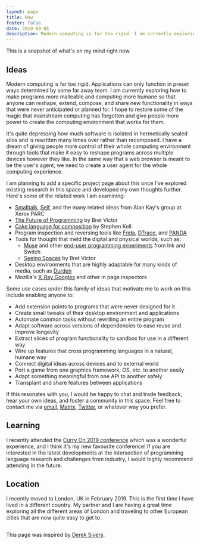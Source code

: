 ```yaml
---
layout: page
title: Now
footer: false
date: 2019-09-05
description: Modern computing is far too rigid. I am currently exploring how to make computing more malleable so that anyone can reshape, extend, compose, and share new functionality.
---
```


This is a snapshot of what's on my mind right now.

## Ideas

Modern computing is far too rigid. Applications can only function in preset ways
determined by some far away team. I am currently exploring how to make programs
more malleable and computing more humane so that anyone can reshape, extend,
compose, and share new functionality in ways that were never anticipated or
planned for. I hope to restore some of the magic that mainstream computing has
forgotten and give people more power to create the computing environment that
works for them.

It's quite depressing how much software is isolated in hermetically sealed silos
and is rewritten many times over rather than recomposed. I have a dream of
giving people more control of their whole computing environment through tools
that make it easy to reshape programs across multiple devices however they like.
In the same way that a web browser is meant to be the user's agent, we need to
create a user agent for the whole computing experience.

I am planning to add a specific project page about this once I've explored
existing research in this space and developed my own thoughts further. Here's
some of the related work I am examining:

* [Smalltalk][smalltalk], [Self][self], and the many related ideas from Alan
  Kay's group at Xerox PARC
* [The Future of Programming][futureprog] by Bret Victor
* [Cake language for composition][cake] by Stephen Kell
* Program inspection and reversing tools like [Frida][frida],
  [DTrace][dtrace], and [PANDA][panda]
* Tools for thought that meld the digital and physical worlds, such as:
    * [Muse][muse] and other [end-user programming experiments][eup] from Ink and Switch
    * [Seeing Spaces][seeing] by Bret Victor
* Desktop environments that are highly adaptable for many kinds of media, such
  as [Durden][durden]
* Mozilla's [X-Ray Googles][xray] and other in page inspectors

Some use cases under this family of ideas that motivate me to work on this include enabling anyone to:

* Add extension points to programs that were never designed for it
* Create small tweaks of their desktop environment and applications
* Automate common tasks without rewriting an entire program
* Adapt software across versions of dependencies to ease reuse and improve longevity
* Extract slices of program functionality to sandbox for use in a different way
* Wire up features that cross programming languages in a natural, humane way
* Connect digital ideas across devices and to external world
* Port a game from one graphics framework, OS, etc. to another easily
* Adapt something meaningful from one API to another safely
* Transplant and share features between applications

If this resonates with you, I would be happy to chat and trade feedback, hear your own ideas, and foster a community in this space. Feel free to contact me via [email][e], [Matrix][m], [Twitter][t], or whatever way you prefer.

[futureprog]: http://worrydream.com/#!/dbx
[smalltalk]: http://worrydream.com/EarlyHistoryOfSmalltalk/
[cake]: https://www.cs.kent.ac.uk/people/staff/srk21/research/cake/
[frida]: https://www.frida.re/
[dtrace]: https://en.wikipedia.org/wiki/DTrace
[panda]: https://github.com/panda-re/panda
[muse]: https://www.inkandswitch.com/muse-studio-for-ideas.html
[seeing]: http://worrydream.com/SeeingSpaces/
[durden]: http://durden.arcan-fe.com/
[self]: http://www.selflanguage.org/
[xray]: https://goggles.mozilla.org/
[eup]: https://www.inkandswitch.com/end-user-programming.html

[e]: mailto:jryans@gmail.com
[t]: https://twitter.com/jryans
[m]: https://matrix.to/#/@jryans:matrix.org

## Learning

I recently attended the [Curry On 2019 conference][curryon2019] which was a
wonderful experience, and I think it's my new favourite conference! If you are
interested in the latest developments at the intersection of programming
language research and challenges from industry, I would highly recommend
attending in the future.

[curryon2019]: https://www.curry-on.org/2019/

## Location

I recently moved to London, UK in February 2019. This is the first time I have
lived in a different country. My partner and I are having a great time exploring
all the different areas of London and traveling to other European cities that
are now quite easy to get to.

## 

This page was inspired by [Derek Sivers](https://sivers.org/now).
